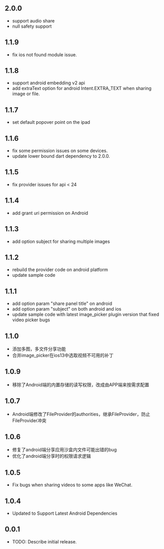 ## 2.0.0
* support audio share
* null safety support

## 1.1.9
* fix ios not found module issue.

## 1.1.8
* support android embedding v2 api
* add extraText option for android Intent.EXTRA_TEXT when sharing image or file.

## 1.1.7
* set default popover point on the ipad

## 1.1.6
* fix some permission issues on some devices.
* update lower bound dart dependency to 2.0.0.

## 1.1.5
* fix provider issues for api < 24

## 1.1.4
* add grant uri permission on Android

## 1.1.3
* add option subject for sharing multiple images

## 1.1.2
* rebuild the provider code on android platform
* update sample code

## 1.1.1
* add option param "share panel title" on android
* add option param "subject" on both android and ios
* update sample code with latest image_picker plugin version that fixed video picker bugs

## 1.1.0
* 添加多图，多文件分享功能
* 合并image_picker在ios13中选取视频不可用的补丁

## 1.0.9
* 移除了Android端的内置存储的读写权限，改成由APP端来按需求配置

## 1.0.7
* Android端修改了FileProvider的authorities，继承FileProvider，防止FileProvider冲突

## 1.0.6
* 修复了android端分享应用沙盒内文件可能出错的bug
* 优化了android端分享时的权限请求逻辑

## 1.0.5
* Fix bugs when sharing videos to some apps like WeChat.

## 1.0.4

* Updated to Support Latest Android Dependencies


## 0.0.1

* TODO: Describe initial release.
